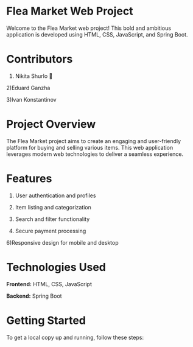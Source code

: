 # Flea Market Web Project
Welcome to the Flea Market web project! This bold and ambitious application is developed using HTML, CSS, JavaScript, and Spring Boot.

# Contributors
1) Nikita Shurlo 🦔

2)Eduard Ganzha

3)Ivan Konstantinov

# Project Overview
The Flea Market project aims to create an engaging and user-friendly platform for buying and selling various items. This web application leverages modern web technologies to deliver a seamless experience.

# Features
1) User authentication and profiles
   
2) Item listing and categorization
   
3) Search and filter functionality
   
4) Secure payment processing
   
6)Responsive design for mobile and desktop

# Technologies Used
**Frontend:** HTML, CSS, JavaScript

**Backend:** Spring Boot

# Getting Started
To get a local copy up and running, follow these steps:
